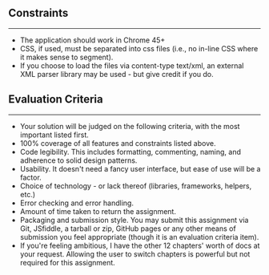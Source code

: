 ## Constraints
-------------------------------------------
- The application should work in Chrome 45+
- CSS, if used, must be separated into css files (i.e., no in-line CSS where it makes sense to segment).
- If you choose to load the files via content-type text/xml, an external XML parser library may be used - but give credit if you do.

## Evaluation Criteria
--------------------------------------------
- Your solution will be judged on the following criteria, with the most important listed first.
- 100% coverage of all features and constraints listed above.
- Code legibility.  This includes formatting, commenting, naming, and adherence to solid design patterns.
- Usability.  It doesn't need a fancy user interface, but ease of use will be a factor.
- Choice of technology - or lack thereof (libraries, frameworks, helpers, etc.)
- Error checking and error handling.
- Amount of time taken to return the assignment.
- Packaging and submission style.  You may submit this assignment via Git, JSfiddle, a tarball or zip, GitHub pages or any other means of submission you feel appropriate (though it is an evaluation criteria item).
- If you're feeling ambitious, I have the other 12 chapters' worth of docs at your request.  Allowing the user to switch chapters is powerful but not required for this assignment.
